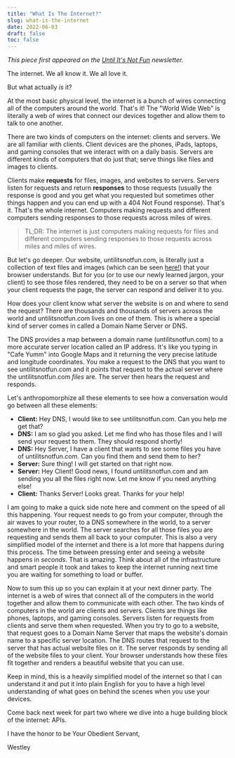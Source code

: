 ```yaml
---
title: "What Is The Internet?"
slug: what-is-the-internet
date: 2022-06-03
draft: false
toc: false
---
```

*This piece first appeared on the [Until It's Not Fun](https://untilitsnotfun.com/posts/2022-06-03/) newsletter.*

The internet. We all know it. We all love it.

But what actually *is* it?  

At the most basic physical level, the internet is a bunch of wires connecting all of the computers around the world. That's it! The "World Wide Web" is literally a web of wires that connect our devices together and allow them to talk to one another.

There are two kinds of computers on the internet: clients and servers. We are all familiar with clients. Client devices are the phones, iPads, laptops, and gaming consoles that we interact with on a daily basis. Servers are different kinds of computers that do just that; serve things like files and images to clients.

Clients make **requests** for files, images, and websites to servers. Servers listen for requests and return **responses** to those requests (usually the response is good and you get what you requested but sometimes other things happen and you can end up with a 404 Not Found response). That's it. That's the whole internet. Computers making requests and different computers sending responses to those requests across miles of wires.

> TL;DR: The internet is just computers making requests for files and different computers sending responses to those requests across miles and miles of wires.

But let's go deeper. Our website, untilitsnotfun.com, is literally just a collection of text files and images (which can be seen [here!](https://github.com/Westley-Winks/until-its-not-fun-newsletter)) that your browser understands. But for you (or to use our newly learned jargon, your client) to see those files rendered, they need to be on a server so that when your client requests the page, the server can respond and deliver it to you.

How does your client know what server the website is on and where to send the request? There are thousands and thousands of servers across the world and untilitsnotfun.com lives on one of them. This is where a special kind of server comes in called a Domain Name Server or DNS.

The DNS provides a map between a domain name (untilitsnotfun.com) to a more accurate server location called an IP address. It's like you typing in "Cafe Yumm" into Google Maps and it returning the very precise latitude and longitude coordinates. You make a request to the DNS that you want to see untilitsnotfun.com and it points that request to the actual server where the untilitsnotfun.com *files* are. The server then hears the request and responds.  

Let's anthropomorphize all these elements to see how a conversation would go between all these elements:

- **Client:** Hey DNS, I would like to see untilitsnotfun.com. Can you help me get that?
- **DNS:** I am so glad you asked. Let me find who has those files and I will send your request to them. They should respond shortly!
- **DNS:** Hey Server, I have a client that wants to see some files you have of untilitsnotfun.com. Can you find them and send them to her?
- **Server:** Sure thing! I will get started on that right now.
- **Server:** Hey Client! Good news, I found untilitsnotfun.com and am sending you all the files right now. Let me know if you need anything else!
- **Client:** Thanks Server! Looks great. Thanks for your help!

I am going to make a quick side note here and comment on the speed of all this happening. Your request needs to go from your computer, through the air waves to your router, to a DNS somewhere in the world, to a server somewhere in the world. The server searches for all those files you are requesting and sends them all back to your computer. This is also a very simplified model of the internet and there is a lot more that happens during this process. The time between pressing enter and seeing a website happens in *seconds*. That is amazing. Think about all of the infrastructure and smart people it took and takes to keep the internet running next time you are waiting for something to load or buffer.

Now to sum this up so you can explain it at your next dinner party. The internet is a web of wires that connect all of the computers in the world together and allow them to communicate with each other. The two kinds of computers in the world are clients and servers. Clients are things like phones, laptops, and gaming consoles. Servers listen for requests from clients and serve them when requested. When you try to go to a website, that request goes to a Domain Name Server that maps the website's domain name to a specific server location. The DNS routes that request to the server that has actual website files on it. The server responds by sending all of the website files to your client. Your browser understands how these files fit together and renders a beautiful website that you can use.

Keep in mind, this is a heavily simplified model of the internet so that I can understand it and put it into plain English for you to have a high level understanding of what goes on behind the scenes when you use your devices.

Come back next week for part two where we dive into a huge building block of the internet: APIs.  

I have the honor to be Your Obedient Servant,

Westley